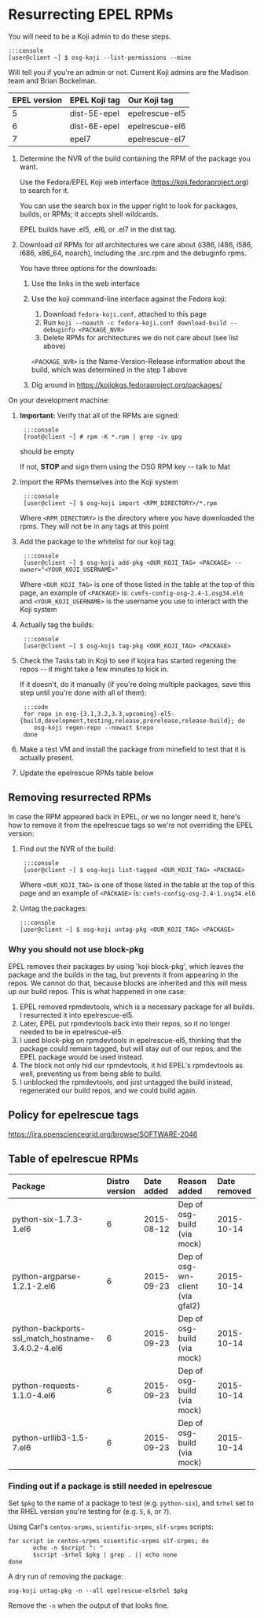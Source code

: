 Resurrecting EPEL RPMs
======================

You will need to be a Koji admin to do these steps. 

    :::console
    [user@client ~] $ osg-koji --list-permissions --mine

Will tell you if you're an admin or not. Current Koji admins are the Madison team and Brian Bockelman.

| EPEL version | EPEL Koji tag | Our Koji tag   |
|:-------------|:------------- |:---------------|
| 5            | dist-5E-epel  | epelrescue-el5 |
| 6            | dist-6E-epel  | epelrescue-el6 |
| 7            | epel7         | epelrescue-el7 |

1. Determine the NVR of the build containing the RPM of the package you want.

    Use the Fedora/EPEL Koji web interface (<https://koji.fedoraproject.org>) to search for it.

    You can use the search box in the upper right to look for packages, builds, or RPMs; it accepts shell wildcards.

    EPEL builds have .el5, .el6, or .el7 in the dist tag.

2. Download *all* RPMs for *all* architectures we care about (i386, i486, i586, i686, x86\_64, noarch), including the .src.rpm and the debuginfo rpms.

    You have three options for the downloads:

    1. Use the links in the web interface
    2. Use the koji command-line interface against the Fedora koji:
        1.  Download `fedora-koji.conf`, attached to this page
        2.  Run `koji --noauth -c fedora-koji.conf download-build --debuginfo <PACKAGE_NVR>`
        3.  Delete RPMs for architectures we do not care about (see list above)

        `<PACKAGE_NVR>` is the Name-Version-Release information about the build, which was determined in the step 1 above

     3. Dig around in <https://kojipkgs.fedoraproject.org/packages/>


On your development machine:

1. **Important:** Verify that all of the RPMs are signed:
       
        :::console
        [root@client ~] # rpm -K *.rpm | grep -iv gpg

    should be empty

    If not, **STOP** and sign them using the OSG RPM key -- talk to Mat

2. Import the RPMs themselves into the Koji system


        :::console
        [user@client ~] $ osg-koji import <RPM_DIRECTORY>/*.rpm

    Where `<RPM_DIRECTORY>` is the directory where you have downloaded the rpms.
    They will not be in any tags at this point

3. Add the package to the whitelist for our koji tag:

        :::console      
        [user@client ~] $ osg-koji add-pkg <OUR_KOJI_TAG> <PACKAGE> --owner="<YOUR_KOJI_USERNAME>"
    Where `<OUR_KOJI_TAG>` is one of those listed in the table at the top of this page, an example of `<PACKAGE>` is:
    `cvmfs-config-osg-2.4-1.osg34.el6` and `<YOUR_KOJI_USERNAME>` is the username you use to interact with the Koji
    system

4. Actually tag the builds:

        :::console 
        [user@client ~] $ osg-koji tag-pkg <OUR_KOJI_TAG> <PACKAGE>

5. Check the Tasks tab in Koji to see if kojira has started regening the repos -- it might take a few minutes to kick in.
     
    If it doesn't, do it manually (if you're doing multiple packages, save this step until you're done with all of them):
       
        :::code
        for repo in osg-{3.1,3.2,3.3,upcoming}-el5-{build,development,testing,release,prerelease,release-build}; do
           osg-koji regen-repo --nowait $repo
        done

6. Make a test VM and install the package from minefield to test that it is actually present.
7. Update the epelrescue RPMs table below

Removing resurrected RPMs
-------------------------

In case the RPM appeared back in EPEL, or we no longer need it, here's how to remove it from the epelrescue tags so we're not overriding the EPEL version:

1. Find out the NVR of the build:

        :::console
        [user@client ~] $ osg-koji list-tagged <OUR_KOJI_TAG> <PACKAGE>
    Where `<OUR_KOJI_TAG>` is one of those listed in the table at the top of this page and an example of `<PACKAGE>` is:
    `cvmfs-config-osg-2.4-1.osg34.el6`

2.  Untag the packages:
    
        :::console
        [user@client ~] $ osg-koji untag-pkg <OUR_KOJI_TAG> <PACKAGE>

### Why you should not use block-pkg

EPEL removes their packages by using 'koji block-pkg', which leaves the package and the builds in the tag, but prevents it from appearing in the repos. We cannot do that, because blocks are inherited and this will mess up our build repos. This is what happened in one case:

1. EPEL removed rpmdevtools, which is a necessary package for all builds. I resurrected it into epelrescue-el5.
2. Later, EPEL put rpmdevtools back into their repos, so it no longer needed to be in epelrescue-el5.
3. I used block-pkg on rpmdevtools in epelrescue-el5, thinking that the package could remain tagged, but will stay out of our repos, and the EPEL package would be used instead.
4. The block not only hid our rpmdevtools, it hid EPEL's rpmdevtools as well, preventing us from being able to build.
5. I unblocked the rpmdevtools, and just untagged the build instead, regenerated our build repos, and we could build again.

Policy for epelrescue tags
--------------------------

<https://jira.opensciencegrid.org/browse/SOFTWARE-2046>

Table of epelrescue RPMs
------------------------

| Package                                             | Distro version | Date added | Reason added                     | Date removed |
|:----------------------------------------------------|:---------------|:-----------|:---------------------------------|:-------------|
| python-six-1.7.3-1.el6                              | 6              | 2015-08-12 | Dep of osg-build (via mock)      | 2015-10-14   |
| python-argparse-1.2.1-2.el6                         | 6              | 2015-09-23 | Dep of osg-wn-client (via gfal2) | 2015-10-14   |
| python-backports-ssl\_match\_hostname-3.4.0.2-4.el6 | 6              | 2015-09-23 | Dep of osg-build (via mock)      | 2015-10-14   |
| python-requests-1.1.0-4.el6                         | 6              | 2015-09-23 | Dep of osg-build (via mock)      | 2015-10-14   |
| python-urllib3-1.5-7.el6                            | 6              | 2015-09-23 | Dep of osg-build (via mock)      | 2015-10-14   |

### Finding out if a package is still needed in epelrescue

Set `$pkg` to the name of a package to test (e.g. `python-six`), and `$rhel` set to the RHEL version you're testing for (e.g. `5`, `6`, or `7`).

Using Carl's `centos-srpms`, `scientific-srpms`, `slf-srpms` scripts:

``` code
for script in centos-srpms scientific-srpms slf-srpms; do
       echo -n $script ": "
       $script -$rhel $pkg | grep . || echo none
done
```

A dry run of removing the package:

``` code
osg-koji untag-pkg -n --all epelrescue-el$rhel $pkg
```

Remove the `-n` when the output of that looks fine.
